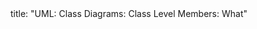 <frontmatter>
title: "UML: Class Diagrams: Class Level Members: What"
</frontmatter>

<include src="unit-inPage-asFlat.md" boilerplate />